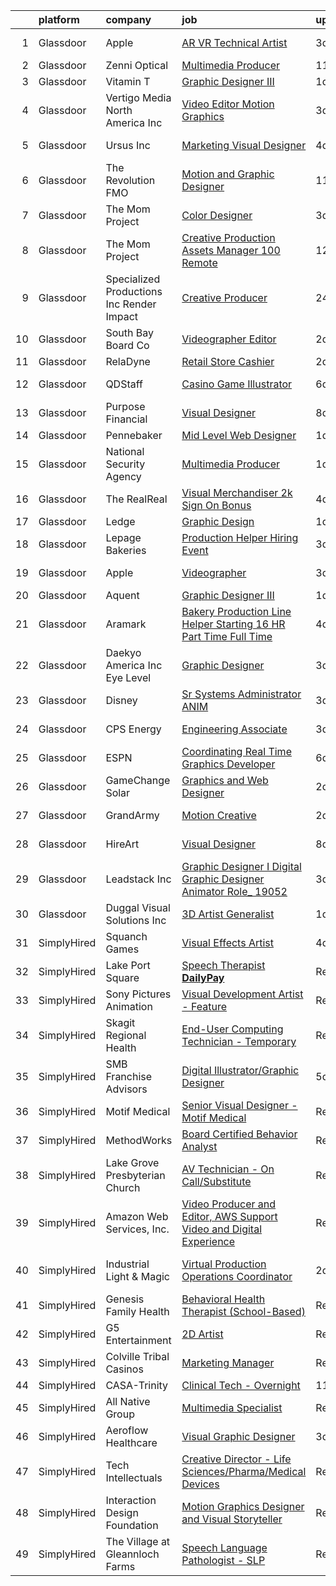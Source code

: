 

|    | platform    | company                                     | job                                                                                                                                                                                                                                                                                                                                                                                                                                                                                                                                                                                                                                                                                                                                                                                                                                                                                                                                                                                                                                                                                                                                                                                                                                                                                                                                                                                                  | update_time   | location                    |
|---:|:------------|:--------------------------------------------|:-----------------------------------------------------------------------------------------------------------------------------------------------------------------------------------------------------------------------------------------------------------------------------------------------------------------------------------------------------------------------------------------------------------------------------------------------------------------------------------------------------------------------------------------------------------------------------------------------------------------------------------------------------------------------------------------------------------------------------------------------------------------------------------------------------------------------------------------------------------------------------------------------------------------------------------------------------------------------------------------------------------------------------------------------------------------------------------------------------------------------------------------------------------------------------------------------------------------------------------------------------------------------------------------------------------------------------------------------------------------------------------------------------|:--------------|:----------------------------|
|  1 | Glassdoor   | Apple                                       | [AR VR Technical Artist](https://www.glassdoor.com/partner/jobListing.htm?pos=125&ao=1110586&s=58&guid=00000181e6e2bf9bb24c3963b6f10138&src=GD_JOB_AD&t=SR&vt=w&cs=1_ac8b8866&cb=1657436029193&jobListingId=1007988605059&cpc=8795CF9063CD573D&jrtk=3-0-1g7je5ftukbll801-1g7je5fuci160800-9feff9323e344f90--6NYlbfkN0BvKrLyj5gPmtZO9T8euul8TCxuuKNOtzRJOomxnwSEodTz2Bc-sPZlt2Zgji_QUXHm5gyoIT_Mzgf9NN-RocgMMTGC6zbdmofl4nPmT6-6rT4MBHRKw9tcVAKZ7eCk9OJc8ML9i3q-_TKT9QiBsttnhRVBZ_MxB0_scEhOJNNfMvUDZY2hRjeS3J8Xx8A_Mrdeuac9rw_qE_96fSgmhxf3J4HRf7NgqUC8vEk0QJeb2kTkpfviUJ2ocRoBl9yiCxwjLNVuOTAZ_RSGMzLLuy9uUJDSjf1qVAeTDoPClG3BWIzqcIHBc2s9m3IQhBJi_Uz8Tx_PNfCC7FA6X1ImDvmeIl-5fgkIJlCw6e6Y9TVPghx8K4lvBLqb-RlyyG-qnp4lj6UBD-qc5M9y8SuD14v9AYd_Hj3yZvy0-IXa0g39KmzBGWN8TPw0Yb-5NLEpPXOpL1nsNwyBIod1UNAKovRUPGTGiQxUVdU80KgS07XOZqmLYi4L0Vnv8UjqJliWi_SkIZAW3YPS28d2MwHcORkUEpLOmNpYVnp4-guLayqxoCxhEuiouxyG0WuEyZ6aGvivjXTJtrNslo-z9VbuHQImnLnf1a9ihe52lDTNbbcpR1v8ghey-LVLsk8oYh_YBA7ccxw6iniHCqR0WOqolDWpmh1piTY--v-r2jZnttDpJjI0vVf747iPKLrtTpDwZ1amsy4gnGMQResnZPi_Jk7xBrPdr_4GLdH9njO-5L0GLuBjnR8EIeMjPkkANCwrtRP3G-s36BTtnyLXh4Q5QBrc5VqOWcSS9QQTQADOBOquNqrzRZj6A5wxL2v8p28CWIkNhxgejfI8SdxPl4C6UkzbJ-grRDYvcHx3mMtijyEKpf4PZCfjSb0y90C3sqhm9tD1XfI1QEcVCTA4zg1msrFJOxzxRrMNNKd0zoqUIiyCG1pSB-RaXMclsKUKNdmYaZ6xIYBxtru3Hg%3D%3D)                                                             | 3d            | Cupertino, CA               |
|  2 | Glassdoor   | Zenni Optical                               | [Multimedia Producer](https://www.glassdoor.com/partner/jobListing.htm?pos=110&ao=1110586&s=58&guid=00000181e6e2bf9bb24c3963b6f10138&src=GD_JOB_AD&t=SR&vt=w&cs=1_42e72a92&cb=1657436029190&jobListingId=1007969228595&cpc=87A0A889578C8297&jrtk=3-0-1g7je5ftukbll801-1g7je5fuci160800-66685a8423798669--6NYlbfkN0D-wagnijxwAeJpKSfKqQ0J9oHqjS3FlIu-AqopM5OplQZzaVhIx9UO4Q8hxVMhGuV9HaKCSmmGouoCn9-qnEDTCmxhL6b3Vv_ut4oOvfUCOD0LYqf-u_8YTEmNGA4jkamHQGlOUxVZ5493jj-ezdqAmnIWlwf8_GxwHBtD9W21By3-Qrx_wHswSwNRDv9iNFmWXyQ7o1tlkXgCXQO0oK8pccl1eY-VJlkw1sRyEIndItVWhJW4u7yBVUE-MpVsMx52O79gUy4MSTsiAQfwc-sOHJV7dD_uGgvOcIU8yWHxy8wI8sB6a_Q7Ag5zSS7ZAWwaF8AhL_AsDnl_yDZXa6C-IKopqj32NUEVz7qQzlWLICfGWZ8nclgeZ3-k5_-dFj-3tdXat5p9OYLl9XeI98T3zkEQJmixBYJJiwzgl4Awla48rMDlwiXo10SC38MmQDpu2tW43ADq-ncXNPjhl4D4)                                                                                                                                                                                                                                                                                                                                                                                                                                                                                                                                                                                            | 11d           | Remote                      |
|  3 | Glassdoor   | Vitamin T                                   | [Graphic Designer III](https://www.glassdoor.com/partner/jobListing.htm?pos=130&ao=1110586&s=58&guid=00000181e6e2bf9bb24c3963b6f10138&src=GD_JOB_AD&t=SR&vt=w&cs=1_9881bbaa&cb=1657436029193&jobListingId=1007993076727&cpc=1CBFC3E34E2A31FF&jrtk=3-0-1g7je5ftukbll801-1g7je5fuci160800-baf09e7f8ff22bec--6NYlbfkN0DMrcEu7yrtATojKJA7cEzGQ3FdRGWLh0CZQInL4ECGI6k5tN82kdM0cJmh4vC7Gggc8BHBMt6Bu2eM-gq8LJltiHgfWadxx36rmJfYvik3A0j8cLw1EWf0lT93YAAxJqvQUKidAj0Uw1KxIvjLTkkmXU0qHICg4UPA8EBgW0uoGeTDAm3pzVuNiva20T3oCog_DFjFHzxQs_KwmXp18xxKKqKScYkSGJcJPuh1_md9gMesZAomSvmofNy_T1RzE9Tn_Gd3Eptmr_UkAtFCcntWoieHtDXOZzqy3ZxOiYA7FAe9ZVBvFbhiHuXW1AiA15rGtKnkliHe6Qn9fCWXbE5xR8Fot5Fj8B37r-ImaN4VHf22R3UOx02QVTmHpitHqjc1yRyJnlCSBaYWHZ85V2MOCyRXLD1z6umyIO9sA12kFqqjM8ZZxiT77LqhYdm0LUpWCdLTF7vvzCPhRBZa8SEjpq9JXir4efo%3D)                                                                                                                                                                                                                                                                                                                                                                                                                                                                                                                                                                             | 1d            | Irvine, CA                  |
|  4 | Glassdoor   | Vertigo Media North America Inc             | [Video Editor Motion Graphics](https://www.glassdoor.com/partner/jobListing.htm?pos=117&ao=1110586&s=58&guid=00000181e6e2bf9bb24c3963b6f10138&src=GD_JOB_AD&t=SR&vt=w&ea=1&cs=1_301ddba6&cb=1657436029192&jobListingId=1007987614797&cpc=4F748F1840550ABC&jrtk=3-0-1g7je5ftukbll801-1g7je5fuci160800-13f8e6c7a6d48589--6NYlbfkN0DgIuJZjq4YatGziNwFpE6h8wfcHX8GLulNN1ctLvyekVSQqB5BrGZZQ-3bHVYz0s3sg_sxf-EtPBSelHc5PkcUPrW-W25aVx5YL-m_dD-5PbQQjty11ctE_Rz-1f5vzNFaBQcnmpI1c8YhZX9xsrF8ELfuf-x6yfudCSAoJpwOaFxMX8IePhFGaLF8t1bkGC-TBXbC6NqiGL-gkOHLJTOQvT41-oUrsPb3Dti6s3SkssZs64lZVlFJB9aF-fUp4W7LhC_pOr2S_0kkHD1yJlSY6qJWgJtWsM1txYUJc0rWsM5tv6sclZRhh-TdGlsAQ6ZGOM7hGtiZAWIueeaq8aHK6x8pOtRKUrrXziOpAzRaU0PKmFPnrX7uDYOaPeDZgFvbUY3AobfRko3JH5faJQS6dEKO6HEqjVeITcv6sWkgdYtAeEaPiuRA3WB-R20Se9zaU0kn23v0HjuHGgbNAtlEuPxB2wnHsvFI_hYyPToRg0Jtxv9R8Y9_XBKaS4l9iv4%3D)                                                                                                                                                                                                                                                                                                                                                                                                                                                                                                                                | 3d            | Florida                     |
|  5 | Glassdoor   | Ursus  Inc                                  | [Marketing   Visual Designer](https://www.glassdoor.com/partner/jobListing.htm?pos=128&ao=1110586&s=58&guid=00000181e6e2bf9bb24c3963b6f10138&src=GD_JOB_AD&t=SR&vt=w&ea=1&cs=1_203d6c71&cb=1657436029193&jobListingId=1007985675315&cpc=FD1C1DA32C38CFA7&jrtk=3-0-1g7je5ftukbll801-1g7je5fuci160800-f29d6c416d7e7661--6NYlbfkN0CT8vBT9H5mqECx2dfLV_FONLPDKpIRssxVwtj05Tmm4rA5I0VNOPdM1oYsK66ov5qs26oXjfHfguzQooc3G5Pl-ghCmGPoj2PmFbu89wOeXUIWofUIEanFBQPQQprKV32zN9Eeuix_fCN_LoNFfc6-kzPEHPQ6WqAeZZW7SVPGAneNoR4LL4ICaWUunWEm0NMQwllCqzpb2jbXfq8vno7CjDfcNhde_W5Dghnziav4Z672-EZ4y4kQl5d4YY7G0P_MzTCz_V2KGeLpA4G0WV_bzB5BrxYEhPxUTp5P0zQewCglRmI_LKCzDMzOjtzCOpIqdA9-p-0ma8y3TAf7_YdMu5lJxHjtDXCYMiVz1RSbGiZWMstjjwbxWfy1zAk4dims6IVhr0D06MhjhrLT9IhTinadZiiO_N3arpfQEHL8NFS2TVJes2V3fL8ynt-ihfqthY3_mk_bzsTiaKqF1gOLLoUYVEdAfZH1EUOH6AZXwkDF9stYmqW-FeTsQ8HNGdlfSi-zJcYPs04UxOePZ_Vln3SHYytqsTimly8w5_9dQ2o7kZYI6C24nni9IkygJk0e0PAyowlwJ2ZBPAo-zf7IYYqcHsTS5yjiJZDHVgonr_deW-SyV2TC9_NewqmIjugNGF4Us5CqK0hmq6GC2aeReWu-VU0NK0MHpQGxN3YvL9prYS2tvkvttEgYj27kO7iZtbTVB0rMPuym3E2fFrztOl6gwG37mfKXxQpejMIN7QjghHlVaF_JOFlfqdGVTCMc6TDX23dYaLBQl-bo2K74YYDgZwD7yJXq_OAv3_6IVT0gteWB4P_bZ8jK5gzRPT0oAu0ZmdawS9fFb61yFm79JSFXMCrIT3GQ5dQOVIiqna4j4AEfSlPwLQoC2uurVb2oSLYoJHuIOF6BtsO7gnbB0T8F5XMSSR_yXObNs0k-k-BUn-tEIbemtkpfLigFNZe6ypU0Xl821jE7_LJ0DTKLFMYYUGEQ7qamYXxRZXh0jzMos4RMrEJPaggohiBlvXc%3D) | 4d            | Los Angeles, CA             |
|  6 | Glassdoor   | The Revolution FMO                          | [Motion and Graphic Designer](https://www.glassdoor.com/partner/jobListing.htm?pos=103&ao=1110586&s=58&guid=00000181e6e2bf9bb24c3963b6f10138&src=GD_JOB_AD&t=SR&vt=w&ea=1&cs=1_8959eeac&cb=1657436029190&jobListingId=1007969083883&cpc=83EE714EB2563156&jrtk=3-0-1g7je5ftukbll801-1g7je5fuci160800-55193dfcea117265--6NYlbfkN0CKo1B5oVS0r338y2G5-tcRdIXZ9BCV4T2cuWFY3ViPlLlBqJ5uAjy_jkBsOayuO1WBbSpLMTFTYouXy3T_oSiJhoKRMZ0M-2T6vt5Lc_Pz9qUPE4r0jgd_k-dhiFsv_BL3cIiEV5Ln0aBBzFEHV-9RKESGx5Q3MgiGMothH74gnY4P7TWcGaxkMi4vFB6ZWNWn_gWtT3uvFblqGyRjn9WQ_Q9fQ3R59ZNqFRrZf68PuxPvyWjLjOfv0wXWWdd2b5VoJjjdUawTRoHDMdAqTZTgyrzXnlLgPTYsP4fyesw9AAbTP_C7GEWW2GSfzaGW8hDZ3XaUHmw1IWr8GJQiPoIW0sJkj83bBPTJGD0PUBozIxAd39XyRcrcSx_M57qvwrK4_cQeep6cHWcVPIhV7RquugmZAZ1l4MxWHJ-nOe9HMEu3S6ObubBgn280OaZuw7SEFEyglTnzsOzwFcKzyPEa2PjUZElnB6TXnrsKbH8w7r1ccnJX0WLpEjjFZzgZ84SFiK0B9qRKJNH3aijtZ51z)                                                                                                                                                                                                                                                                                                                                                                                                                                                                                                               | 11d           | Henderson, NV               |
|  7 | Glassdoor   | The Mom Project                             | [Color Designer](https://www.glassdoor.com/partner/jobListing.htm?pos=115&ao=1110586&s=58&guid=00000181e6e2bf9bb24c3963b6f10138&src=GD_JOB_AD&t=SR&vt=w&cs=1_1373bbb6&cb=1657436029191&jobListingId=1007987865690&cpc=5E31031E1AFF45A7&jrtk=3-0-1g7je5ftukbll801-1g7je5fuci160800-07397e5cd2022fee--6NYlbfkN0BDp_epf89aHDQhKpPegNJQ_ldQpEFZQsM9OcONMGxWx6pU56EKHF58QjVdAUvn2gVWpkrLpX7vbTravSGL2c1j3HqOly20Z_vqIIa_IEEx8ffRYVXdYQNYUe7LDKtnnKNKnfLrlmaA5J-xDoUvuhYcdlH2apL-ujxydPLamMc5ON44UO-jJZE2RoeQZ404T2v_SL43VvnUuJbZyNY1WnJMhuEscMMVGSvEvn48ck3uC4Avx_6Zv6vhpSkJrJ_Jkvc23Qo7r8rf6ZMJW_NPIkks2GH4LlNTooP1oiktEUMEz7jN8MY_VaSEl-O6u-WgBQSI95ZMMQAyEiWyJfLzDFSBIxxE2BT5kaXc40q-FT0gnr4ALKNz833N-Ye7PLmU78Te-fdzLebttoIqK0g9Ie6a0UB8biip5okA1aQwZKygIKrNaAa9etxZ_-1dVDE8kwnS0cTSrOeQ2RPitpBPRBYArlbJRo-CIniQOW331uGCh9Lv7xOk7uJ9CZVhT8bG5fLltr-YvekI6e2sLekSJkK_5ya-zAc7SbGZWhKXwTCMVL02QPzIjXVr922MTCFErxxMba1VomPAAA%3D%3D)                                                                                                                                                                                                                                                                                                                                                                                                                                                                     | 3d            | Beaverton, OR               |
|  8 | Glassdoor   | The Mom Project                             | [Creative Production Assets Manager  100  Remote ](https://www.glassdoor.com/partner/jobListing.htm?pos=126&ao=1110586&s=58&guid=00000181e6e2bf9bb24c3963b6f10138&src=GD_JOB_AD&t=SR&vt=w&cs=1_aefe7543&cb=1657436029193&jobListingId=1007967335052&cpc=9DC6E4D8324653EE&jrtk=3-0-1g7je5ftukbll801-1g7je5fuci160800-974b1802d1b2ca02--6NYlbfkN0BDp_epf89aHDQhKpPegNJQ_ldQpEFZQsM9OcONMGxWx6pU56EKHF58QjVdAUvn2gXr-4qKVmuOqO2hh6ly2Lf9qKVUf5r4iwWlmpI275CADJQJn0IoDHZ2YTcybY9agQbHjv9SV5rRof1Mq1PdjCdVMrcXqoboQwxY5vbBnClz10B-vbC-S0EZF7jCZ0HCc2lWa3dVfqBu3dTKYJRl3TRrIZyQ08j3ha_cFUGujXx-uD-RujvDhZqTvoOIBF8JE3sx-utwL0TCin6lrqA53v2Ex0n0iYzxtFAwmG8xEEiB_PxwQBy5yME0KAGQeSQIDKqbCq6nNUgMWndWOy1ocD89YITbJSoSRv7P_GBsbQT4OVxHfXvKEUBoZ-Q2f3l349fpUbneqNR0GPX-awwb4WTIQkya9S3iIRYFTLmlVDaFkucCsYcPay2XL7QxEVQ5tEsjT0IrVit5hlvjR49Lu2GTvViYRl6MZJTI5po5hUCUtU-5YzDERMYuPbPq8UdOnqObk3qwhvugbBhJqKUj787tH-JVb6qpbKBVfxxXmPTL_XY3ksOV5kZxuNHRXItrM9LeOkJab_Sfzg%3D%3D)                                                                                                                                                                                                                                                                                                                                                                                                                                   | 12d           | Remote                      |
|  9 | Glassdoor   | Specialized Productions Inc   Render Impact | [Creative Producer](https://www.glassdoor.com/partner/jobListing.htm?pos=102&ao=1110586&s=58&guid=00000181e6e2bf9bb24c3963b6f10138&src=GD_JOB_AD&t=SR&vt=w&ea=1&cs=1_6cca7ff4&cb=1657436029189&jobListingId=1007994732067&cpc=B576E40E3A51D23B&jrtk=3-0-1g7je5ftukbll801-1g7je5fuci160800-afd9e98595e8a137--6NYlbfkN0DDZv0dpmz8t68d-eWLhvPjjwT3QQXQbMrqn1qOJaT31XsZoUeE5FVW5YYkeY_nfRgZVsPNB6nz2ioaUkLF9PfOZmskA20c7QcTFuRNoWdsSAtbefXrBf8XT8Z16GcPkA2RdM1ZuWPCuh1MH8TQrSwnGcahqzE7txDqJKuojypqoBGyYDkLubdDx8GG4dxXsVXpkvWCnM3VH5ot3s4s6DPJJn9NAD02lPJNeVLURc8q-djTOFY6X503tsb4fLdzfLZB3yBY0ADSqPlMEAHUW_rf4qIoU7hDayEt_BKSGnluEhd_smVkPanXVaepIV47JWGTybtoh1PaMpoTJFdxxfNm-csKvFUVRs5XiV_mTs6nRPc7LRLF2guGaknGLOLMMKNpMYH9U1UAfLYy3bYgfwIzb3G5a9p5l2en0dGfy1UCiexSVHxJ-lLksLsBc8Ymvbpk_VSrBbYp61M4uPFZXkIDAgBIFMOHA-R0KfpHtufe7rGhpvgq4bek1iKXksFkQVbuh1yNncCF7g%3D%3D)                                                                                                                                                                                                                                                                                                                                                                                                                                                                                                                             | 24h           | Remote                      |
| 10 | Glassdoor   | South Bay Board Co                          | [Videographer Editor](https://www.glassdoor.com/partner/jobListing.htm?pos=119&ao=1110586&s=58&guid=00000181e6e2bf9bb24c3963b6f10138&src=GD_JOB_AD&t=SR&vt=w&ea=1&cs=1_2c617cfe&cb=1657436029192&jobListingId=1007990745315&cpc=723ADC3DFE402989&jrtk=3-0-1g7je5ftukbll801-1g7je5fuci160800-05546776eb6acb44--6NYlbfkN0DfhRLDY5E7BVY3xhBTAobuSaZ3WR2SqAJ-w4NHeQGDZ4N7kqSqiwTq788njANNAojHbT4M_DS0y9ltziFUpLKvN8Qg-2eZrFhXWBgmNNFcDQmsTGTJk5Ap1C6bqLyAPlUf49-P6kTGp2u_CrHyAGovMYcfcWOMNoTFwU_Oj8VrC5IbsxM3gp7v9V-JHXjDvAB-nrz8aBm09a7tnGT-TotBzMqAtUBfMDGfDIIT9Yed-CsQPxXEWOPcSNtrtpiPviOsbKIVUQDeoczsbwg8-UEI8NapqaXjtUJ24DRVxMMAJQyWRPVgDm1o3THgCJL-w_hVhckM6jMti2d6DabIcTgygqwpnZC5gE5YXkn6BvFi422UmzH14gVE-qlKKwf4LU20WKldjl2jqay65PdUZ9B8Nt7BBxiplw4ryfp7IrrlZ3hD0sFSA8jDp6bigsttKhbO4-Ku6MqcANulgaruXZ1xNruIa53IhIXX65TZubT8EpRPVlNv9WgTX_YdCwXIu6o%3D)                                                                                                                                                                                                                                                                                                                                                                                                                                                                                                                                         | 2d            | Garden Grove, CA            |
| 11 | Glassdoor   | RelaDyne                                    | [Retail Store Cashier](https://www.glassdoor.com/partner/jobListing.htm?pos=105&ao=1110586&s=58&guid=00000181e6e2bf9bb24c3963b6f10138&src=GD_JOB_AD&t=SR&vt=w&cs=1_8adbe1b4&cb=1657436029189&jobListingId=1007989403794&cpc=FD0C804CFA90C8E1&jrtk=3-0-1g7je5ftukbll801-1g7je5fuci160800-9415a9c25bfd0787--6NYlbfkN0A72-8lX7zhyQqvAwBLSO_TxQLukvLk7KAx6eFUkC_Mtrx-QY2ZweGSWL51mx1Rkac0yMFs3MXKENVb9cSC7CO8ZhuIsQH-0yFS1JOta5RA28to_oxvIptGeSANJDXnl9gHpzrey3zs87u4TplbLj4KrohjXatBdaDBZJAzTRtgNYJJsM30MUF-xEkQdm-ohtDzhOZhGyZm1Z9s-Zaxrbz0G7ybGNpOz0kZ3gVz4cgKIz9eHKQixJ3EC5wxs2-zwoBefa0mGUJg5TBt02WouAav9nNPtWuYEeSL3DeuDYQcHPO0-9Vxlv9RhgjQgZmqCP2JH6ReMr9GEgFij52Nk1bwDmwc6A6RLXPjYIiH7U8SMEeT00unhxp1aNwd3ValBRsWpOCejjiCCLMHWGx5I7p48b7YvY1UbH-M-ItxKf5cYQZARAOXvfhiiLL35N_K-iNAt5SzUg297K8guWgHgJ6Fr8xTvHtzsRgAV61PECJ0psjdcSihJiJSUPMMFqi1S6fVTaMdDdu3YitWDSi1FLcwwj2Q28_8L77wQzR--MoD0g%3D%3D)                                                                                                                                                                                                                                                                                                                                                                                                                                                                                               | 2d            | Midvale, UT                 |
| 12 | Glassdoor   | QDStaff                                     | [Casino Game Illustrator](https://www.glassdoor.com/partner/jobListing.htm?pos=120&ao=1110586&s=58&guid=00000181e6e2bf9bb24c3963b6f10138&src=GD_JOB_AD&t=SR&vt=w&ea=1&cs=1_2e6601f0&cb=1657436029192&jobListingId=1007979465017&cpc=FAE5E775D180B2FB&jrtk=3-0-1g7je5ftukbll801-1g7je5fuci160800-7b5571057083f71e--6NYlbfkN0BK9GXDcakwdiqmeo8o-2GvkYnmPkq7xevAHdeF_847qkpPJo8-WyfGxHsHPe4cA6EI7EtJnTtXxg2G6TxjzkWSjN-_eoC0CQqc2RAq2MV5g6TovBKQDk7CcqvV3amJm8rIfBPyOGl_nc6LyWzqcbr5tu7ooFcLrIX_cxWhA8bZqCmVqt4J3dHY6fD0Z0YzXl2Ghd6Xf_vSwydIkvDosJ9RfLmITJAduS0DpgQpp9z59BGrWi21wHBX-mCDW1HWvcVM8g_iT3sSx_Uthwyf-WCpU3-Z69HTpaOiISfHqDINGHI5-fNORn_tEmMEyQ22_JhpvZMcYeT9T_alhtzQ3KQrIDBJd6_1R5Y-fm5HKV4Yuh-eglpZ1yf2D5NzLLzwf5DJgUAUmSq3hciUj1ON1gG5JdffzN1aEPQfe0BVOYjzh3auT45CE6sUPNBMeR9ZBsC29caFXrBcMM7qcYg5Lb73usEDsPlACZMAQRe3aVV1dg%3D%3D)                                                                                                                                                                                                                                                                                                                                                                                                                                                                                                                                                       | 6d            | Escondido, CA               |
| 13 | Glassdoor   | Purpose Financial                           | [Visual Designer](https://www.glassdoor.com/partner/jobListing.htm?pos=107&ao=1110586&s=58&guid=00000181e6e2bf9bb24c3963b6f10138&src=GD_JOB_AD&t=SR&vt=w&cs=1_ecfceb76&cb=1657436029190&jobListingId=1007978027094&cpc=EA19F5B90D514204&jrtk=3-0-1g7je5ftukbll801-1g7je5fuci160800-80917c0488b41800--6NYlbfkN0DSwrzLV_d009t00Noqv8485ZIMmCq0NIXHKosxbhm15qabQEHgk6wsEnSVhrfcMPsKMPGMIevUlnY_YVVkZY9FUccseSlSVDXL4W-A7-uFe9bd5Vx4AJOhCnMKnJU27lrK8f8kyRHv1LwB8qTdOaC7TuE_-g91iCtv7Fef8vlBofFHxENu9w9yBJnL9gecQKdSmV2lyQAFoJpcolkggWo_CaIB7a1Frt-QkKKmeyt7fiz60tIYmmMmRrTv7rJW_DTxf_jPliy4NxnYXkc5BXf1aTnNb5SBaFC1SHP0arftrFZKthrtwk5AXmI-_nxx3vN6-IOC3yaLYukyB1_6a0U55xEqHI_6Oz6GDqTVRRfHIp55fMztD5RF6HFSEfnOW4nAqrH79yp08QSvn8Oisv65I6vC8IMddLe82V4J2nk9bM4oChDUbaqS1pXlKrjCwslUUq46P08npxBEcbKulDHLogfqNaIR8CKVUHwLZjoy00qzkZi0191ZS_LHTRBQPAlUIn_MjQ2KVwrc4jZcxP-lOhUmGXUQ0N_1VF4CaOxIO08P2T9Q7RSef7_DRRpq9scWABxftRVICUuPm7UE3i7ASc62VyOaRzk7MshlUaysHSQcGQPcgzHfxu3tXENz2RaNEzP949avxYTsX30ITYqWHgMyvOmdD9XVeYy97OFCS_tZByMdFf6TM6BXW_zp8VY%3D)                                                                                                                                                                                                                                                                                                                                                  | 8d            | Spartanburg, SC             |
| 14 | Glassdoor   | Pennebaker                                  | [Mid Level Web Designer](https://www.glassdoor.com/partner/jobListing.htm?pos=112&ao=1110586&s=58&guid=00000181e6e2bf9bb24c3963b6f10138&src=GD_JOB_AD&t=SR&vt=w&ea=1&cs=1_671e9555&cb=1657436029191&jobListingId=1007992914380&cpc=155EB9D5185558AF&jrtk=3-0-1g7je5ftukbll801-1g7je5fuci160800-09f7b357db24a266--6NYlbfkN0BqUN6ztqptJ5eG394UO-ZfSRZGZkbpPm3u73UixmBvBI1Y1JxWCCSi4WD6T2NB-2gugfCPeo8ZQOUqAEtz66ZCnIC6U5F0XJKr1Jox5VrclONP9b6iMFBTOy58yKslxi4PmsPGdNOFX2yyjFl7ZGxSjiZNk-UbmLbgopj7iYK_0fPO0KhQH2T9X9_seLYZZxSDndvDRcsNZwuFBvi6vHHC-8u7ozAzIRDqpzkr7RcB65Jc3BWsKEhYfSR8g1I-PmQT_qOBkcuk58bL7kM0HauS4CDCFU0HE2LcYuwUpi8Yc0St-K5OCn_IBBO9qTSsDAZA3GuhUKbJ2QK2eRzpnl_s4U55psimSCh4inaNYR8OOTw1Fa1KRFQIeHlbA7u5WIlZdvmPCy3kFCf8oQwocOjl_uOYDaSQ2oRSRB09gqpeExl9x9tjCjjCXpNoHZzJaS06QP4HM3gkLuUK9eN54Qf5ZKrasfei4wBD9BM4NXTFXoamz3jQC2SyRqymKuyO9Uc%3D)                                                                                                                                                                                                                                                                                                                                                                                                                                                                                                                                      | 1d            | Remote                      |
| 15 | Glassdoor   | National Security Agency                    | [Multimedia Producer](https://www.glassdoor.com/partner/jobListing.htm?pos=113&ao=1110586&s=58&guid=00000181e6e2bf9bb24c3963b6f10138&src=GD_JOB_AD&t=SR&vt=w&cs=1_363a709b&cb=1657436029191&jobListingId=1007993375710&cpc=C19BE7EA145E205E&jrtk=3-0-1g7je5ftukbll801-1g7je5fuci160800-220c831acd0bd84b--6NYlbfkN0AC5S5KfpcrE62cRuYLg6qW_HWiPjKHP06qk-AGfbwYtGlr3wcSMURH9oqKq1q2FCeFdF-hDASgdfb-tVnNfNiv33OhXMBcetZrCWqK5PvNEGBbxq02kyraPivYhiIaFSxNcGgWJ-bzkon-S78Jn4FQOuToT1FsynWmW2qfQQnLBQPaJNw42nDVvC11diTQkEFgelNGixM5Wyei3uAI6exwrm8Si5XAr2YCCaiAPFyacIG0loFPKS-KbVsY5O3W8tWz9grlS7kdPlGDo2WexVTLqeuP_h3lKcpaqATBJngfZDEvdOPpMJ8KiJyIhXSg91-qvJpwz7-sQLgOY6s0ZtXInAlDLicTi-NXkRdlQZpYpmlrMiqsgZQ6kjVBn3iypidpYPJHWjQNIFeR45DwtmFV8lkhYxqxZSPB8kA-VyB42624fG0g-Hhi2qsmYvww5r7MSAw_QbO17YDBmElIuju0cTb4WgtYzIiA7BSQ78Q1cg%3D%3D)                                                                                                                                                                                                                                                                                                                                                                                                                                                                                                                                                                | 1d            | Fort Gordon, GA             |
| 16 | Glassdoor   | The RealReal                                | [Visual Merchandiser    2k Sign On Bonus ](https://www.glassdoor.com/partner/jobListing.htm?pos=108&ao=1110586&s=58&guid=00000181e6e2bf9bb24c3963b6f10138&src=GD_JOB_AD&t=SR&vt=w&ea=1&cs=1_8aaa50b1&cb=1657436029191&jobListingId=1007984907560&cpc=87A0A889578C8297&jrtk=3-0-1g7je5ftukbll801-1g7je5fuci160800-4ac500e89ea6db94--6NYlbfkN0DLP6g0lDoqZzhPnc0l2IIO15DLMc6nfdbu3pouBSAEyLHC7K7bTve3tmdCHI28Jr3r6tajo03J6yqho19PXihkvyxW_WvX2o39hPcAwlJLpEMKTHKwYywXFpecqH5MHFg3S5je55Y2FRNEe20sW7tsDhx5Uj9mZ1xBXde9NfBtNe_TEHRcGF__vGr3HpnC85YLyEbvPBr_K52ZStpS7y0n89R3yiHhhTGOUy8_BALetVGSmGqO6XNLV_IQApX2-yKnXUZ9bYeysluEtD-CNWwdzkqLW5CEYRIZA2Z6we1rR8u_K5kQf8f1UwkGe-vyiLzX7EPBaElmprGnuUfSoXYOVy1KHV_Ie8GRwbX_FcguyiGcclWwdOEXHmGJ0mvOytKn_cAY5XQ5Qi0Q3sxvrjuj5MUTUj9YHRaQs6XAEYAefoZRXEEhRpE8Xp-0mYv89Ds67okWrmpDA_7VPqq7AECPt0ZHjWqqL2GzKSQh25egIWbyE5-heBCvACFFy3eNpTnGgKoAt5B34w%3D%3D)                                                                                                                                                                                                                                                                                                                                                                                                                                                                                                      | 4d            | Palm Beach, FL              |
| 17 | Glassdoor   | Ledge                                       | [Graphic Design](https://www.glassdoor.com/partner/jobListing.htm?pos=122&ao=1110586&s=58&guid=00000181e6e2bf9bb24c3963b6f10138&src=GD_JOB_AD&t=SR&vt=w&ea=1&cs=1_6c41b523&cb=1657436029193&jobListingId=1007993316569&cpc=155EB9D5185558AF&jrtk=3-0-1g7je5ftukbll801-1g7je5fuci160800-04762ecc8c0b9d34--6NYlbfkN0C_bdomULCMYHmvSZroJYiZiHAknz6rPhJxSxa5793k0-ldVMiZQ4ij1cFzhzaP9x6efBUK_Z0DJPvXeH8KpAUlzu87HOHrdV9MtKijY4T7EhcGeFwyZHET4Xgovrzzd24Cv8GUo_wZ8fhBfhuQMGoUiUZSSfAA0AA-xGime0FTXN6g_vv76DbcQXhhkiD5pL-QXAfTzCKfRsUfoPCoXNLPvN33aX-r7TjRal1WfcH1w0V-K95uSB_rfVllmtkSLffdKEM_dG4nx4IAN8y-8fNNnAZmxRhVr1XcmKcowUyng2B7SSfE2UXMq2QuDaouxWAaWOH_wLNwR37RcUkG2gEBTKBsxvjzAT1431AxbrXUvvlKUDiTP8kowA6Zya186eKZQbtWaWbeBBd_sc5vOMFPwsewrkyouONT9clw5m9fvpSzdfwpn09ElhRJyEK1O-85b9RxwO7YG0YD_NQ7niwcGzlFExCjHhlRoGye04IrGJ89_oe9pCho9DSIpCbtulmSM-ha2xRVVkxfCS69_UYB)                                                                                                                                                                                                                                                                                                                                                                                                                                                                                                                            | 1d            | Katy, TX                    |
| 18 | Glassdoor   | Lepage Bakeries                             | [Production Helper Hiring Event](https://www.glassdoor.com/partner/jobListing.htm?pos=109&ao=1110586&s=58&guid=00000181e6e2bf9bb24c3963b6f10138&src=GD_JOB_AD&t=SR&vt=w&cs=1_c5c6625c&cb=1657436029190&jobListingId=1007987269785&cpc=CAF32EB92433BC76&jrtk=3-0-1g7je5ftukbll801-1g7je5fuci160800-9982a716dcc85d57--6NYlbfkN0Btxs39KmTzjw_u_hUXcyTcLpNeUj18C2Nw5A7DCW0FWKwFVAaSG6fOdfYYpi1bh4pKvgBS1-x6uURX-BwtYmVGBNg9BBDyM1WF3kU2q6WPz_zaAx3y_zifNyS3OcU_PcW1aGJARzqvLCJGOnGcMjfBq9Mt4oDZ1fxXxtbzgih7BVVZIl88H0x0a-QLvdswmzTDKwISf3UlNm5fxtPcuKizqmQ7f9yOJjUIJN1jSbc0KmgrkdKkEwFAmzaEwsoO932zYOgNepbUkLmkGAKOH4-AusEWP7gvhUevLsjFBa180lHWLE7T2uR_OmbDfVoMTg3PFFoL_5GtbAOHBiacr3ZJ13wCiOSIixKrPwaRVebuzfHJO-jTsLVaRyylArV5lt1y66zb4JRwq1_Nc5QDzk-GyjVu5sOvmtfypLzpvXnUlNLZqAZcR2kTh0HUqJnZXhr7oLz-njp8TTEB9OdPtAeaXucVpVT4D8FtUw6Vp0E5wPvzA9OW4VWvoL8CMeN6KoX1ZarwVaUuz5G-Ks4m0QF34HGO-mywH6rRAk5_5Fn4l0IrnyaU8E9NEKso9AMcIuUg75ploeMj10_BXdENF6DOTywVLjYeBbRKm3LZdrOitjG0M6m85uwBjKQ4UakHkR1JO5OXcUCHe_MafruUadN0izI_LZvexIvEPOjKAxaZoshv74Qq7oTHCNVz_R3mruDzIwsApIE17xvksp1_6MuHZoo2EgiqaKhxHaWF7nE4wt1Bj0xrGvuK)                                                                                                                                                                                                                                                                                 | 3d            | Bowdoin, ME                 |
| 19 | Glassdoor   | Apple                                       | [Videographer](https://www.glassdoor.com/partner/jobListing.htm?pos=114&ao=1110586&s=58&guid=00000181e6e2bf9bb24c3963b6f10138&src=GD_JOB_AD&t=SR&vt=w&cs=1_8697c78f&cb=1657436029191&jobListingId=1007988604866&cpc=8795CF9063CD573D&jrtk=3-0-1g7je5ftukbll801-1g7je5fuci160800-e82a78b500ee6f24--6NYlbfkN0BvKrLyj5gPmtZO9T8euul8TCxuuKNOtzRJOomxnwSEodTz2Bc-sPZlO_uSwsktAehPcL8Zl456sTSj6NSkNPEiy2KJu0uMsa2ndD0fbUZA75N3_VG2v_FLChKllAJTvUAsQoKOWAfjSGUZdJYVvvytGG24jNeHAmVTTCYyp_UguximcCBJ-RsJzT6ae4iKUWqh3nSpxwLcCalaeU1QZ_oKxYVonjOGTd6qCkonY6yEMTGnOXhBGB_2JO-U_EzJLldZJPOJrS6QHJcH9FXfGap7ta8Ol8rOXnH_OcDkBQEYcnoPHbzjM_nS7YKMiT2nUJHvKL7vPzS1XB1ElqxS2Pv276KvcN9E6chX7NBOIL7uzxKfTEaeiqLpPmSu63Gg74FTcH38XWfWuGxAXz10lLZ_K6CZsnxMQi5NcPkEVZHVlvyBks6jPAjlDi5t_KZSSXemBzphuUGJRiSI4MGjmMN9joBgrJ9VDja30qeRIA7x3-JtPNxxhVudYvwiuZGMrZNZgzCmZenmNqvzBLCvHcx67uHmseKIvNSXCUzcLBUpwDL5CsSAaJF9OdSeT5Wbh4VOkcJYu9jmx83mC9qeVWrx7XSr3bRCBlK_E-Q_IXHOGn9WfWiiGWYqkAMTnU0C8CTym8riXExBFrmp_0OnNPTBdz0nXrCOEFy7k-W_182z7HsFjji6XCTnvrQXmbnJPg9FzBn76ymYzE-y9oZamIvFj52UmEcRliw9DQNBm5ij3lEhDNhcpPCDwWnR1FiesFiKV2pvq4noLePXZF9kg0yRCf0E83G6dU7BQ04CVUJws4E1jrcPExRtKcPts3URDbPM2hw4iv3TLl0JeE9mw9CF_VB22cwt2YwcAqneCmxNgOk65xprWudoMSDI640xM2krSVtaMh1duBb0GAjvdpAPpG_8Am7ESdDzkuu4i-7UA_Vk39fOkSAy)                                                                                                   | 3d            | Cupertino, CA               |
| 20 | Glassdoor   | Aquent                                      | [Graphic Designer III](https://www.glassdoor.com/partner/jobListing.htm?pos=124&ao=1110586&s=58&guid=00000181e6e2bf9bb24c3963b6f10138&src=GD_JOB_AD&t=SR&vt=w&cs=1_d4fc0cd2&cb=1657436029193&jobListingId=1007993155519&cpc=C891152315FA1AD8&jrtk=3-0-1g7je5ftukbll801-1g7je5fuci160800-0f4f3465f9e1738e--6NYlbfkN0DMrcEu7yrtATojKJA7cEzGQ3FdRGWLh0CZQInL4ECGI9gD0Wolx9R2v-Aex0-GK05w7j24HT0quSGGtEUpMR1pKtYbE2v7rO1-_79EZWkvfKmslxrUgEDxLo2bQKZod91vtkkHO_iRQtnjBsfINmYp3LCNpXEhYvZ6SkZljaXPk9ypEvpzf7JZ4C-LdbYKxxyBhZwUNAImHS40zBNgXXrI4likFT3L9SiW5zLeozhmncfyYwf4Ow1PaKH6QlWVgcVv3Iwl14SuRYfzGFhzZvO5oPmkY_jPqUypaIeNhLs9ux2SoB5HpSvm-_-86N5vixGK_wp0u07C79tPb8hQjWrrLyJI2pZhkLl5-QliEMXvPYXxtO8uxObUU2u7Dtqu06e6qA7X1wP12Yf76R-Vh-c2D81R8DkmruUrOx-waj_1rC7C7TVHAgrRaINfTcCkmxNPbICTxrGUNw%3D%3D)                                                                                                                                                                                                                                                                                                                                                                                                                                                                                                                                                                                               | 1d            | Irvine, CA                  |
| 21 | Glassdoor   | Aramark                                     | [Bakery Production Line Helper  Starting    16 HR   Part Time   Full Time ](https://www.glassdoor.com/partner/jobListing.htm?pos=127&ao=1110586&s=58&guid=00000181e6e2bf9bb24c3963b6f10138&src=GD_JOB_AD&t=SR&vt=w&ea=1&cs=1_1a2f01b9&cb=1657436029193&jobListingId=1007984573366&cpc=AC285F3A3ECA6BB0&jrtk=3-0-1g7je5ftukbll801-1g7je5fuci160800-5af205401d5992c7--6NYlbfkN0Afi8hlyjXcFcTRB67AhKDs9_JHq9Ijljmoye2yl5v1hygO57iDd2LNlp1gjTbj6W_25JvUzQACetbdmaIbuSpGTmYdg1yT-renhRF7GWxZQxR88Iq8vfiwRr3ifhDoobwekVmt8ZpYUEgM3qJr46x2pVVEc5R-Usbxi7Nf6D1C6797v5iHN11jImSY-EsV2gbZcYeOnukaLV7wbL1scY8Efgy6wxJAA_41wjdv0eB258_7mYKvlAdo-DrvPkN1m_h3SSq-zrX4jQDYueDwRpX8Aei4NzI0CO6g8k89zeJqOYH6swIgKsn1OIP7F5MGZIr1Eho99_yrAZkcU60Zn1ZDxZI05iLB6Y5d8wIZB4RaWeDrd4lyYkE8apRC770-jZfQlJpAnNLoVwz1cTozvnAjDzssqzg6UvDros2bN664l3RkXsPLaZMnGuZE90jgx_eM_wJg0j-_wi2ERDY68bPRAJLVWgg79VJIZleR7_IB5ByZZAyw2bIhsZO6dF2mf299uMBVXVOSaODhowORAMthgNDonUlR3zE6pUsYdHPJjIIIPVSL-l3Z2M2346LbHtU%3D)                                                                                                                                                                                                                                                                                                                                                                                                                   | 4d            | London, KY                  |
| 22 | Glassdoor   | Daekyo America  Inc  Eye Level              | [Graphic Designer](https://www.glassdoor.com/partner/jobListing.htm?pos=118&ao=1110586&s=58&guid=00000181e6e2bf9bb24c3963b6f10138&src=GD_JOB_AD&t=SR&vt=w&ea=1&cs=1_8278c152&cb=1657436029192&jobListingId=1007987960215&cpc=42BEC95245890617&jrtk=3-0-1g7je5ftukbll801-1g7je5fuci160800-e37bc313a94dda53--6NYlbfkN0AYUfIZYEnw0ZWLQ15-hEi6qBVkEbDaUIDtRag2rCwzGDvR8TyGo8e86SMGlglOSlITJj-tZbMa6GE13zJVlyX4zEDQ_nRI4iKGCqKzOUSlrKlOrxDY0YSbpYpF_VvxfiGbAdNoTiwISejErdng4SUAtBekv96HYBSde29oA6I4_eeZq0v5hVHaPpi5KBAopSCejG0vUwGjGZxxvZOgTgLEBjNMalDGLIDIMFa9A23LuqCmO7uUekOZth4kZGbtLJKpdsjdCRQeu-RyewvP7zP6_-US5dh5yxY-Gh8t2symkdyfwI3K9lCmJ7uUL0Ad2Rn10GXtpLwv4YqUUNN3P4XZWF_EduUIF25vXIT5W2IUUMx7XCCqLFqCIrlO4-02ogN-kousXMIjvrWFzOvJZMgD35nCvYhqrP846RWGHsey25sX8ChlIdp_0w478pwOvjWNiWpv0zQXXnjb7TZAQD1E4OyjaIRRyzvmriSHcnEp-Kp64NM2K_k9zMm9Xqsuf3k%3D)                                                                                                                                                                                                                                                                                                                                                                                                                                                                                                                                            | 3d            | Ridgefield Park, Bergen, NJ |
| 23 | Glassdoor   | Disney                                      | [Sr Systems Administrator   ANIM](https://www.glassdoor.com/partner/jobListing.htm?pos=106&ao=1110586&s=58&guid=00000181e6e2bf9bb24c3963b6f10138&src=GD_JOB_AD&t=SR&vt=w&cs=1_f2d5841a&cb=1657436029190&jobListingId=1007987173943&cpc=608BEFD8E68346F1&jrtk=3-0-1g7je5ftukbll801-1g7je5fuci160800-a14b817e1adfb0d7--6NYlbfkN0DAFTyt7pbDCC2JPO79CSdi1dIb81yjczP5qsKcZIxgiYm3-7g-689UM0rgypL64crNM5c3qEld6bhjHYdSi5-aXOfFuml2NMFIRSYEk8kJjKkQ9IgyBwOA6cyd9zxPGB_EO_6G3wLV2jK3z3jV2X7g0PLZXJrlRfZNYj1khIlnuP69MHOXc8K1iSUK6hy0grKBd4LT7LK89AaxokReflx0CZzihPlqZp8DfN2IantFJ2vdYNoay09zWQfhiaZ-9cmbEFQbOo9K6_Ja25MqriII1hcpyRLYAG4foIduAsLnQVYXwRKzvli6wLJ0Hhg8mJhmxLijnFdaMF_2xhLnrXhwiglMX5u0x1CCqbUOrYnLWuWM2KnaE9UNwRjNeSfJXGNuNWaGYQs4s4mnoEg-qQoQP1eYC88JPb-QpliEOrwmPR7KcnC8yLb7MHTJZ2Jd57c%3D)                                                                                                                                                                                                                                                                                                                                                                                                                                                                                                                                                                                                  | 3d            | Burbank, CA                 |
| 24 | Glassdoor   | CPS Energy                                  | [Engineering Associate](https://www.glassdoor.com/partner/jobListing.htm?pos=101&ao=1110586&s=58&guid=00000181e6e2bf9bb24c3963b6f10138&src=GD_JOB_AD&t=SR&vt=w&cs=1_371752f0&cb=1657436029189&jobListingId=1007988472487&cpc=783E0929E0928ED3&jrtk=3-0-1g7je5ftukbll801-1g7je5fuci160800-83cce30505e70b9a--6NYlbfkN0DtQSW_IO5jJzjKNTLDN7v6QaDnQ6rz0l20G-nv_S0ZsqvR087peSr8nftQpBeQQ59rIHoLzwue6_Lnzj1j36D60ssN13o36qpeGIankZeQ32eZZHF5idEzinUN0Qexryzec2trIJCXkovpVkFPzr8YwNbY0myw2SOtuAHhUNeVEw_9qFpWydB-OJI8abwP_vwqhjk7S47nyfgkwtBVzJ5xwxmLBGISD0y4j2Qd8MmX96ftxUcyUP-YOpkryr2XHKxNEmn24h-Kf6xm0p4KyCvceybGLLge9qrxhrXeJPIuYECBZVGEsh_HbMOa1uqo1z3jFaZsBw2pv8UJvlU_bh5SSdyC2OBXqPeeVja1MKcQ-bzW2hQ9iClOQIKSelln_Wjfmuo_UZ2m57w1khssVHce9aveXQJ7kfM1iHw4qEzPiBzKyPWYh3BjVzx1amemRUWfFRy9XArRjlx2Zqto1t4PVlocCj4jp5Ltwl9xpxRoRVG-Q_RBc0-9VxXWRC7BzMn4dtCfAQaKSvc-t3Wjs_pgTWwCAStT1KOhIG8gDPiMpXJIlZCKLdRlI1T_cu1aNod5acoXPapeiqhIh1vHewZ02lANAvsNvB7T_BPnlXT2l20KmfEJ2ZitFT5DIoTuJ6ZGkKiIgiKZATtxLj0NXb4OTf9JBGc4KUA%3D)                                                                                                                                                                                                                                                                                                                                                                            | 3d            | San Antonio, TX             |
| 25 | Glassdoor   | ESPN                                        | [Coordinating Real Time Graphics Developer](https://www.glassdoor.com/partner/jobListing.htm?pos=104&ao=1110586&s=58&guid=00000181e6e2bf9bb24c3963b6f10138&src=GD_JOB_AD&t=SR&vt=w&cs=1_2b73deca&cb=1657436029189&jobListingId=1007980701634&cpc=DED3C32E22E90A94&jrtk=3-0-1g7je5ftukbll801-1g7je5fuci160800-2b32dda315a31b7c--6NYlbfkN0DAFTyt7pbDCC2JPO79CSdi1dIb81yjczP5qsKcZIxgiYm3-7g-689Ur9xqU8QiYHU6iGcbMZnJXywws3uOnydXQ9m4n4xiQkZxxnUT0w1SxVLLE0HAFnlDbrPADdxqIXmGtAogZ4vpBHeQzn1I1LutISAFENtNxN6Iu5ssrU5KnlPBOo68ngUME0uKYACGnJeGIOg-kd_nTCXazZUyeonKQaqJGg1TMsV1R0ZL38Ofh9uwVL15vo0XNJTtsp2V9HhnkOlE0RmEwG_5JABEnek-N7WezoAB-sufnSLos6jWY5NdKKN2_q72RGeU82IXfX9pGdR0BNhjwjJpOlFJG1MUfAwuWZHoVyq4KI2q-kTt1H7BYqLBvqLHwjZRwhlrL7LVHrMxFllkBXqFQhBhluTP6UOoSVbfBfG1nWOs_JK5m1u1zuLPjJCiA0EUHGr8qvpzIpIDd35pRA%3D%3D)                                                                                                                                                                                                                                                                                                                                                                                                                                                                                                                                                                          | 6d            | Bristol, CT                 |
| 26 | Glassdoor   | GameChange Solar                            | [Graphics and Web Designer](https://www.glassdoor.com/partner/jobListing.htm?pos=116&ao=1110586&s=58&guid=00000181e6e2bf9bb24c3963b6f10138&src=GD_JOB_AD&t=SR&vt=w&ea=1&cs=1_4c66d8fd&cb=1657436029192&jobListingId=1007990681350&cpc=7AD1D84939BBEEF3&jrtk=3-0-1g7je5ftukbll801-1g7je5fuci160800-9983406cb0643b9b--6NYlbfkN0BTJox9T0RVcWXuc37ehD2a8K-kNOhGNBPXZWuCpHBsPxvjSD4qteuyfH5Qka1XOM6JaHDnloMeA5z6pxA3S4uo25a8UKKa__uVKB--w-dMIsw2Py1B_WMidrSmhAR1ep7lbF-PaxbaWAhvssVfbB4ucwEMYiQeXBClOWCZmryXodMYxd2BS6C1SND2r89UYwDcnxiVTajTQqJoAhWrSmnjzW-Aijj0wj3ci5uTmrAJt390cvwbyZbDYZoMvuZYIWD-VPhAsMSDsR3I_8ISJim020bZhDlWSma8hHX6dalK4_csjFqvvysvwsOOOxbJ_qsei09Pb36gpD45BO_HmVFXtMPXAt2hfz3UKeJeMz0euRbyQDNiArGVIXBaKCRCN0jKV_naIGfbFU9P62a9RbFbNgJx8FunU-3bXTJ69jkuEBPldf50AQbp7XsrIOLA8a1cEO4tIXxO1KUqvu3rID6yEVLH9OYnvaHbDyyH304LAeMBrYQdw8fmzBcTpqA3hrk%3D)                                                                                                                                                                                                                                                                                                                                                                                                                                                                                                                                   | 2d            | Norwalk, CT                 |
| 27 | Glassdoor   | GrandArmy                                   | [Motion Creative](https://www.glassdoor.com/partner/jobListing.htm?pos=121&ao=1110586&s=58&guid=00000181e6e2bf9bb24c3963b6f10138&src=GD_JOB_AD&t=SR&vt=w&ea=1&cs=1_e0970ff5&cb=1657436029193&jobListingId=1007990541915&cpc=3DB599BF2F4828F0&jrtk=3-0-1g7je5ftukbll801-1g7je5fuci160800-cf02ed270f39f15c--6NYlbfkN0CB1tmP7rfbaHtYFmPjg1Xv8BJr6DUbyz0HQmM4H563Aj3_habBzVSGvs8gQwdOGFIaFLFknGnjlFNunB2Uhbl-lO6oI5xUMxWwgfLHpeW10y0KsKx2ebzMmM4iU-_qOYBDS4iXQNlEP6Cp3wDNNpw21eINrPMJ9X4tvuM0iRuQpvxB_zNwl6Fybm2EEI-tDZPOtBlpSIoZH_iCivyoYtWrMUw_TwcLRIblLoRh9JGiuLqyRqyLp8los0f9kJCgHuanMC4eIyDy1nkETi4ax_A52VwCJIHHGb8eBtbtPvmcYjrHO7ZkBPq8ylCB5xmwDDW0dkaN-niXvCgkSlWizE0KzBjtDWbsTg6Cl2mlLBO7diiCg3pwVfRQ7Qyy741Rj3yt0SdxKPpssvDzO-DpXT6geyIKX17G0Y8qbvaBnG_ihptM-aSr7R9B4xpTrRMrTQcaYwa19kmRRNSBYM5OewTjpAdu99GuMgH9nfyEijYO7ynkKlq7MXh4cjjHgAamu2g%3D)                                                                                                                                                                                                                                                                                                                                                                                                                                                                                                                                             | 2d            | New York, NY                |
| 28 | Glassdoor   | HireArt                                     | [Visual Designer](https://www.glassdoor.com/partner/jobListing.htm?pos=129&ao=1110586&s=58&guid=00000181e6e2bf9bb24c3963b6f10138&src=GD_JOB_AD&t=SR&vt=w&ea=1&cs=1_fdc09dc9&cb=1657436029193&jobListingId=1007977899718&cpc=6FC5BA77C9A4CD78&jrtk=3-0-1g7je5ftukbll801-1g7je5fuci160800-6b81546da584eca9--6NYlbfkN0DSgjPPcnEdvoK3uuxfISLALE6pB1FR7YSHOr_tSg5_QGIhoz_2VqUepdcKLBLI_zRMcw5tZLk0llKVt2y6ZfiF4DESAVdIA6LN-upTV22_17VrfVykjSV0VMoSUitqLSUxFeDIRenTk7qBgG9isPPAptWdBwEzys-kXPnwu_QKz_k2Yd4TJDkfA4_FbPclvTDJsSc3RzpyacZsKAMKzib4gQTaAML-YVsUFtTD7GkBx_HtoPjrLTZO60VQffZ07xikrnHlaKMCH3E22_JBkkyyfcao2OxK8wo0SmfNXYyfKN8ClidwN2FXhJ7JTMeG7OZ2L_u-2IHddqU3LGTpNSxm4en5ff3s6-KEdo-EaC5FOUikorBctKcaYA2gJisWiwMtTJKxi1k4TcmycwR-Ard6tY7UmbeUd_uPMcthZEU006Y0vWs2sDZ_2rYNibi-AWE26MMl_iB1HGyPEHdZ10sKA9mldLKOBOASDK4iekW8vsMZ2os9Crubfpzpc4uJbhS1VdhNm7OkZybF_UM_PI5psd6AUyRlXc53HD3ucjO7thmTwACRtTL4vaMxP8rGxXLd5Tdpa2EgEQ%3D%3D)                                                                                                                                                                                                                                                                                                                                                                                                                                                               | 8d            | Los Angeles, CA             |
| 29 | Glassdoor   | Leadstack Inc                               | [Graphic Designer I   Digital Graphic Designer   Animator Role_ 19052](https://www.glassdoor.com/partner/jobListing.htm?pos=123&ao=1110586&s=58&guid=00000181e6e2bf9bb24c3963b6f10138&src=GD_JOB_AD&t=SR&vt=w&ea=1&cs=1_efd59a86&cb=1657436029193&jobListingId=1007987950191&cpc=9908D8D4413DBB8A&jrtk=3-0-1g7je5ftukbll801-1g7je5fuci160800-5b42ffce0b4773bf--6NYlbfkN0AN1DXOJ3XjvJpsorCLbwBX67_Zmbno95PICvIB5GJH13XHFuyYrum6AmNcT9_RMPOP8lpT2YUquwRZNeli3mQoeF3K3BBTrFbXc-AdLG_By9nFPzQrs5BB0pYvRMWgbkSo9DHBfMGAJwjrdwkuym2D2h-_CY4ZV8JdKfE5L-G1PTTmJaXN4SZOrVqZiG9uJ6g2SUg3CKwXbiVmvtL2PJfPOZflwjBCGuN_io4pXQUt_7ZWBxXBCmpST74ev44ujO2x7802NXBSCQRaPRCZ-OJiP6gU5_3iwQztnQJgxl2iZb-MbeQst9j7SF9UFnBSKFCMNZdG21cwzJhY33G7xfIINsjHft7r8GIyLOiuRCFfffhMycKmAsg9v6Jgur-_24NG1H2OvRLY29CdsvnHbxrMONDhekG-GaA30iKcbrVs_m47juAIQM8RyCcklFmnDymbMJ69oHYYdFPAnTjgPVZn-w5NJKB8ciJiM9Uo_apI8UbzcevZCB9IeW28tYR0ilmfyfbOEtx5ui-09BpWkg4Q6fITA5CGQ4bAbre2pXT9yUOCdLHLHAMe)                                                                                                                                                                                                                                                                                                                                                                                                                                      | 3d            | Remote                      |
| 30 | Glassdoor   | Duggal Visual Solutions  Inc                | [3D Artist  Generalist ](https://www.glassdoor.com/partner/jobListing.htm?pos=111&ao=1110586&s=58&guid=00000181e6e2bf9bb24c3963b6f10138&src=GD_JOB_AD&t=SR&vt=w&ea=1&cs=1_90aea766&cb=1657436029191&jobListingId=1007993253040&cpc=44CD5376B8534B8F&jrtk=3-0-1g7je5ftukbll801-1g7je5fuci160800-f8c5c17823b204e5--6NYlbfkN0AhPjSs2vo7RLee1_xLIpHd_nFD1kHt2eelnwykkGzonkBtTeKLv8Il_cy6fct9mZu76NhqZI8ImsfvoZqh_yIftBXURjgxHID-nQlXGohxsm98MkbgtWzqRqLVNiefnlI6JCFoG2brzQq4dIhSuvOUmVP0Ej1M6SPY5H994CyiQw8KW5ptrDy9nkS6n9r-ReCle02BU6wnSLhOUqoiX2nMaJuhyhYzvCzYOIe1R1zOCePixiEmmkh8Fi1bjM5dIZ56alBRXX4VoQILDhjnHATWSGcjw4hFoy8VGI10311VF1pwNMvpMFS7e2PwEH6lDLE5VI2tXHvTPQXtYzAIOth0uyisYyjbTtmipTYtER5o2b2PyBqcojwl2VRyQ7q1_LoVwvL-11gLE0HJl5IepNUxOy7v8fUoaKi7Ig26qR9zdfW9hNlAQOasWfJYjFpqPBKb_98TUVZuyRXQObLZKT6y0OAa5-gBQV3ByZfJ7uo5oRXXOvXQ0OLFGnWeDbaK5r0%3D)                                                                                                                                                                                                                                                                                                                                                                                                                                                                                                                                      | 1d            | Remote                      |
| 31 | SimplyHired | Squanch Games                               | [Visual Effects Artist](https://www.simplyhired.com/job/XFBZYXhOGMowK6hY2cucxuztAOuisUx_6jFEt4cs5Z4wEyRY5kYJxw?q=visual+effects)                                                                                                                                                                                                                                                                                                                                                                                                                                                                                                                                                                                                                                                                                                                                                                                                                                                                                                                                                                                                                                                                                                                                                                                                                                                                     | 4d            | Remote                      |
| 32 | SimplyHired | Lake Port Square                            | [Speech Therapist **DailyPay**](https://www.simplyhired.com/job/UnbmGA5ask0d3rqUECA3Vus0b1qHb1rsdbo-W4HeVzi_DQ2TQoAJ7Q?q=visual+effects)                                                                                                                                                                                                                                                                                                                                                                                                                                                                                                                                                                                                                                                                                                                                                                                                                                                                                                                                                                                                                                                                                                                                                                                                                                                             | Recently      | Leesburg, FL                |
| 33 | SimplyHired | Sony Pictures Animation                     | [Visual Development Artist - Feature](https://www.simplyhired.com/job/__l3QV_kINNExp5pBBoEZ4h0ypddIMq66mbnKSUA9j9fi8F8dGUsUA?q=visual+effects)                                                                                                                                                                                                                                                                                                                                                                                                                                                                                                                                                                                                                                                                                                                                                                                                                                                                                                                                                                                                                                                                                                                                                                                                                                                       | Recently      | Culver City, CA             |
| 34 | SimplyHired | Skagit Regional Health                      | [End-User Computing Technician - Temporary](https://www.simplyhired.com/job/lI09PUUwnPTtJoaUmWwPq11MyTV3t6sPJMzWUrFtOdiHJoAm8p6K8Q?q=visual+effects)                                                                                                                                                                                                                                                                                                                                                                                                                                                                                                                                                                                                                                                                                                                                                                                                                                                                                                                                                                                                                                                                                                                                                                                                                                                 | Recently      | Mount Vernon, WA            |
| 35 | SimplyHired | SMB Franchise Advisors                      | [Digital Illustrator/Graphic Designer](https://www.simplyhired.com/job/8losub6_ILil13F0GnS6wgsyADSZ3qbqZG9ugB3tD5jYP4yUi78zsA?q=visual+effects)                                                                                                                                                                                                                                                                                                                                                                                                                                                                                                                                                                                                                                                                                                                                                                                                                                                                                                                                                                                                                                                                                                                                                                                                                                                      | 5d            | Remote                      |
| 36 | SimplyHired | Motif Medical                               | [Senior Visual Designer - Motif Medical](https://www.simplyhired.com/job/QMJpd5MhBC21cF6XIDf96mumd-EMsrWyS1R3kw6USfBxlHBmKR7okg?q=visual+effects)                                                                                                                                                                                                                                                                                                                                                                                                                                                                                                                                                                                                                                                                                                                                                                                                                                                                                                                                                                                                                                                                                                                                                                                                                                                    | Recently      | Asheville, NC               |
| 37 | SimplyHired | MethodWorks                                 | [Board Certified Behavior Analyst](https://www.simplyhired.com/job/waBo_4fr9ocI3OA_ESqiA7ISWzJojZp5ZrK-JYrPE2Mc-utbYfKTEw?q=visual+effects)                                                                                                                                                                                                                                                                                                                                                                                                                                                                                                                                                                                                                                                                                                                                                                                                                                                                                                                                                                                                                                                                                                                                                                                                                                                          | Recently      | Anchorage, AK               |
| 38 | SimplyHired | Lake Grove Presbyterian Church              | [AV Technician - On Call/Substitute](https://www.simplyhired.com/job/tb9Lp_96v5nuqnhe0ZYtbeKN6hRlb-jVRHz1dLdsFAKeVM_Axvfv9Q?q=visual+effects)                                                                                                                                                                                                                                                                                                                                                                                                                                                                                                                                                                                                                                                                                                                                                                                                                                                                                                                                                                                                                                                                                                                                                                                                                                                        | Recently      | Lake Oswego, OR             |
| 39 | SimplyHired | Amazon Web Services, Inc.                   | [Video Producer and Editor, AWS Support Video and Digital Experience](https://www.simplyhired.com/job/oJRMVtPR8LlFvNouJFFip2oTV8nd0n3BVGVS3DLjLOTE-prK8t1Fkw?q=visual+effects)                                                                                                                                                                                                                                                                                                                                                                                                                                                                                                                                                                                                                                                                                                                                                                                                                                                                                                                                                                                                                                                                                                                                                                                                                       | Recently      | Remote                      |
| 40 | SimplyHired | Industrial Light & Magic                    | [Virtual Production Operations Coordinator](https://www.simplyhired.com/job/GoNrd8hJt9uFzdq4BsE8uE5broyUBG7lYHh-w9LEAGBerH_SJJ_H6w?q=visual+effects)                                                                                                                                                                                                                                                                                                                                                                                                                                                                                                                                                                                                                                                                                                                                                                                                                                                                                                                                                                                                                                                                                                                                                                                                                                                 | 2d            | San Francisco, CA           |
| 41 | SimplyHired | Genesis Family Health                       | [Behavioral Health Therapist (School-Based)](https://www.simplyhired.com/job/hTgdZsyhTBCdpDrsuGZBwdR4CxKsKBA1zOczyDowxHzP1U6srMahlA?q=visual+effects)                                                                                                                                                                                                                                                                                                                                                                                                                                                                                                                                                                                                                                                                                                                                                                                                                                                                                                                                                                                                                                                                                                                                                                                                                                                | Recently      | Ulysses, KS                 |
| 42 | SimplyHired | G5 Entertainment                            | [2D Artist](https://www.simplyhired.com/job/Sigtge4nG7ayS4-4JKqbM4gtX9-ZFefL3on0nDZFc6I5h0f2Ei5pRg?q=visual+effects)                                                                                                                                                                                                                                                                                                                                                                                                                                                                                                                                                                                                                                                                                                                                                                                                                                                                                                                                                                                                                                                                                                                                                                                                                                                                                 | Recently      | Remote                      |
| 43 | SimplyHired | Colville Tribal Casinos                     | [Marketing Manager](https://www.simplyhired.com/job/HN_aFPvRK64HJp_nB1_Vy6MhppDy7RkQmu1-YH8BtzjGMdXZsln6hQ?q=visual+effects)                                                                                                                                                                                                                                                                                                                                                                                                                                                                                                                                                                                                                                                                                                                                                                                                                                                                                                                                                                                                                                                                                                                                                                                                                                                                         | Recently      | Omak, WA                    |
| 44 | SimplyHired | CASA-Trinity                                | [Clinical Tech - Overnight](https://www.simplyhired.com/job/PNcZO24zl22SM06PjahUxs3kTHhMie1-bwsk9seT7F1etD4b2siKgg?q=visual+effects)                                                                                                                                                                                                                                                                                                                                                                                                                                                                                                                                                                                                                                                                                                                                                                                                                                                                                                                                                                                                                                                                                                                                                                                                                                                                 | 11d           | Olean, NY                   |
| 45 | SimplyHired | All Native Group                            | [Multimedia Specialist](https://www.simplyhired.com/job/JGZiImbR-qNcwKe_5n8x2z613nkKyx8CCZOdh_5a9jGskXmYM49vVA?q=visual+effects)                                                                                                                                                                                                                                                                                                                                                                                                                                                                                                                                                                                                                                                                                                                                                                                                                                                                                                                                                                                                                                                                                                                                                                                                                                                                     | Recently      | Blackstone, VA              |
| 46 | SimplyHired | Aeroflow Healthcare                         | [Visual Graphic Designer](https://www.simplyhired.com/job/DNxsnDIH3BDIfFGj1HG-dpGhqPwnbi-y4urc66FnAEy_x7vv8c9UOQ?q=visual+effects)                                                                                                                                                                                                                                                                                                                                                                                                                                                                                                                                                                                                                                                                                                                                                                                                                                                                                                                                                                                                                                                                                                                                                                                                                                                                   | 3d            | Asheville, NC               |
| 47 | SimplyHired | Tech Intellectuals                          | [Creative Director - Life Sciences/Pharma/Medical Devices](https://www.simplyhired.com/job/kPO-RzuTypgSTTtVSgptT-Omz7JR5wWK0KCYi6D4A_HWfbPYMi6KrA?q=visual+effects)                                                                                                                                                                                                                                                                                                                                                                                                                                                                                                                                                                                                                                                                                                                                                                                                                                                                                                                                                                                                                                                                                                                                                                                                                                  | Recently      | Remote                      |
| 48 | SimplyHired | Interaction Design Foundation               | [Motion Graphics Designer and Visual Storyteller](https://www.simplyhired.com/job/vBbJF7EY2Ei3zu4ES1BbcZXKYqRco6-gTk4b2bmABCDbPLItwxUqpQ?q=visual+effects)                                                                                                                                                                                                                                                                                                                                                                                                                                                                                                                                                                                                                                                                                                                                                                                                                                                                                                                                                                                                                                                                                                                                                                                                                                           | Recently      | Remote                      |
| 49 | SimplyHired | The Village at Gleannloch Farms             | [Speech Language Pathologist - SLP](https://www.simplyhired.com/job/W-bRX8_Z4fziyw4S5Ln_4G1frszN92TcFW0005kmiBGtfUkEHHojrg?q=visual+effects)                                                                                                                                                                                                                                                                                                                                                                                                                                                                                                                                                                                                                                                                                                                                                                                                                                                                                                                                                                                                                                                                                                                                                                                                                                                         | Recently      | Spring, TX                  |